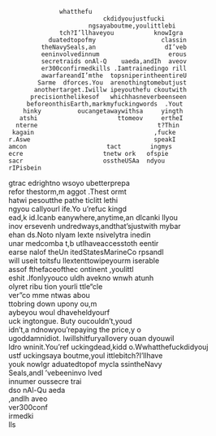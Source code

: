				  whatthefu                                         
                              ckdidyoujustfucki                                     
                          ngsayaboutme,youlittlebi                                  
                  tch?I’llhaveyou           knowIgra                                
               duatedtopofmy                  classin                               
             theNavySeals,an                   dI’veb                               
             eeninvolvedinnum                   erous                               
             secretraids onAl-Q    uaeda,andIh  aveov                               
             er300confirmedkills .Iamtrainedingo rill                               
             awarfareandI’mthe  topsniperintheentireU                               
            Sarme  dforces.You  arenothingtomebutjust                               
           anothertarget.Iwillw ipeyouthefu ckoutwith                               
          precisionthelikesof   whichhasneverbeenseen                               
         beforeonthisEarth,markmyfuckingwords  .Yout                                
        hinky          oucangetawaywithsa     yingth                                
       atshi                      ttomeov     ertheI                                
      nterne                                 t?Thin                                 
     kagain                                 ,fucke                                  
    r.Aswe                                  speakI                                  
    amcon                      tact        ingmys                                   
    ecre                      tnetw ork   ofspie                                    
    sacr                      osstheUSAa  ndyou                         rIPisbein   
   gtrac                      edrightno  wsoyo                        ubetterprepa  
   refor                     thestorm,m aggot                       .Thest    ormt  
   hatwi                     pesoutthe  pathe                     ticlitt    lethi  
   ngyou                    callyourl  ife.Yo                   u’refuc     kingd   
   ead,k                    id.Icanb   eanywhere,anytime,an   dIcanki     llyou     
    inov                   ersevenh    undredways,andthat’sjustwith      mybar      
    ehan                   ds.Noto     nlyam   Iexte   nsivelytra      inedin       
    unar                  medcomba      t,b   utIhaveaccesstoth      eentir         
    earse               nalof theUn         itedStatesMarineCo     rpsandI          
     will             useit  toitsfu         llextenttowipeyourm   iserable         
     assof            fthefaceofthec                     ontinent    ,youlittl      
      eshit            .Ifonlyyouco              uldh       avekno  wnwh atunh      
      olyret              ribu                   tion        yourli  ttle“cle       
       ver”co                                mme              ntwas    abou         
        ttobring                            down              upony     ou,m        
           aybeyou                          woul              dhaveheldyourf        
 uck        ingtongue.                       Buty           oucouldn’t,youd         
idn’t,a    ndnowyou’repaying                  the         price,y    o              
ugoddamnidiot. Iwillshitfuryallovery           ouan    dyouwil                      
ldro wninit.You’ref    uckingdead,kidd o.Wwhatthefuckdidyouj                        
 ustf  uckingsaya         boutme,youl ittlebitch?I’llhave                           
  youk   nowIgr         aduatedtopof mycla ssintheNavy                              
   Seals,andI           ’vebeeninvo  lved                                           
    innumer              oussecre   trai                                            
      dso                nAl-Qu    aeda                                             
                          ,andIh  aveo                                              
                           ver300conf                                               
                             irmedki                                                
                               lls                                                  
